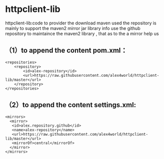 # httpclient-lib
httpclient-lib:code to provider the download maven used the repository is mainly to support the maven2 mirror jar library info use the github repository to maintaince the maven2 library , that as to the a mirror help us

## （1）to append the content pom.xml：
```
<repositories>
    <repository>
        <id>alex-repository</id>
        <url>https://raw.githubusercontent.com/alex4world/httpclient-lib/master</url>
    </repository>
</repositories>

```
## （2）to append the content settings.xml:

```
<mirrors>  
  <mirror>  
   <id>alex.repository.github</id>  
   <name>alex-repository</name>  
   <url>https://raw.githubusercontent.com/alex4world/httpclient-lib/master</url>  
   <mirrorOf>central</mirrorOf>  
  </mirror>
</mirrors>  
```

